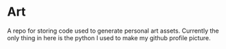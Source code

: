 # Art

A repo for storing code used to generate personal art assets. Currently the only thing in here is the python I used to make my github profile picture.

